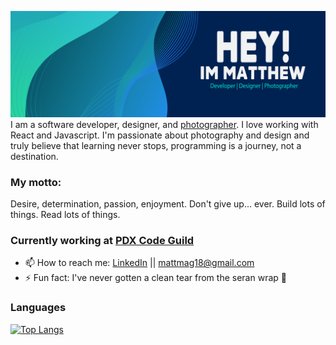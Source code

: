 ![alt text](gitHubHead-01-01.svg)
I am a software developer, designer, and [photographer](https://aqueous-gorge-46064.herokuapp.com/). I love working with React and Javascript. I'm passionate about photography and design and truly believe that learning never stops, programming is a journey, not a destination.
### My motto:
Desire, determination, passion, enjoyment. Don't give up... ever. Build lots of things. Read lots of things.
### Currently working at [PDX Code Guild](https://pdxcodeguild.com/?gclid=CjwKCAjw3pWDBhB3EiwAV1c5rP3IZ8XyXPRpPrj3m5nJAfxlmMbgw2Rg2JSPL2tL1uVJitmGOjQWnBoC6SIQAvD_BwE)

- 📫 How to reach me: [LinkedIn](www.linkedin.com/in/matthewmagnotta) || mattmag18@gmail.com
- ⚡ Fun fact: I've never gotten a clean tear from the seran wrap 🤙
### Languages
[![Top Langs](https://github-readme-stats.vercel.app/api/top-langs/?username=mattmagnotta&layout=compact)](https://github.com/anuraghazra/github-readme-stats)



